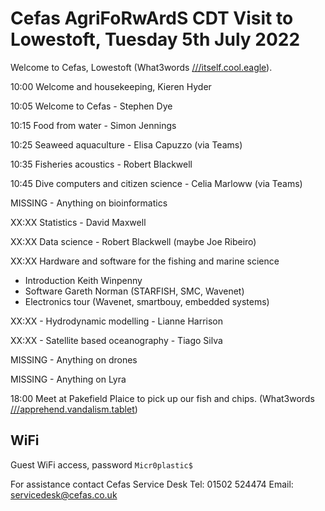 # Cefas AgriFoRwArdS CDT Visit to Lowestoft, Tuesday 5th July 2022

Welcome to Cefas, Lowestoft (What3words [///itself.cool.eagle](https://w3w.co/apprehend.vandalism.tablet)).

10:00 Welcome and housekeeping, Kieren Hyder

10:05 Welcome to Cefas - Stephen Dye

10:15 Food from water - Simon Jennings

10:25 Seaweed aquaculture - Elisa Capuzzo (via Teams)

10:35 Fisheries acoustics - Robert Blackwell

10:45 Dive computers and citizen science - Celia Marloww (via Teams)

MISSING - Anything on bioinformatics

XX:XX Statistics - David Maxwell

XX:XX Data science - Robert Blackwell (maybe Joe Ribeiro)

XX:XX Hardware and software for the fishing and marine science

- Introduction Keith Winpenny
- Software Gareth Norman (STARFISH, SMC, Wavenet)
- Electronics tour (Wavenet, smartbouy, embedded systems)

XX:XX - Hydrodynamic modelling - Lianne Harrison

XX:XX - Satellite based oceanography - Tiago Silva

MISSING - Anything on drones

MISSING - Anything on Lyra

18:00 Meet at Pakefield Plaice to pick up our fish and chips. (What3words [///apprehend.vandalism.tablet](https://w3w.co/apprehend.vandalism.tablet))


## WiFi

Guest WiFi access, password `Micr0plastic$`

For assistance contact Cefas Service Desk Tel: 01502 524474 Email: servicedesk@cefas.co.uk
